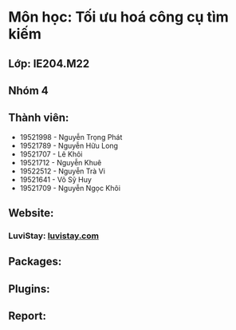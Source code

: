 # Môn học: Tối ưu hoá công cụ tìm kiếm
## Lớp: IE204.M22
## Nhóm 4
## Thành viên:
- 19521998 - Nguyễn Trọng Phát
- 19521789 - Nguyễn Hữu Long
- 19521707 - Lê Khôi
- 19521712 - Nguyễn Khuê
- 19522512 - Nguyễn Trà Vi
- 19521641 - Võ Sỹ Huy
- 19521709 - Nguyễn Ngọc Khôi

## Website:
### LuviStay: [luvistay.com](https://luvistay.com)

## Packages:
## Plugins:
## Report:
